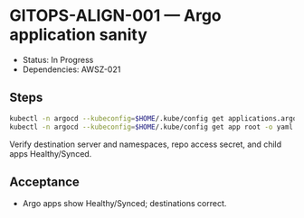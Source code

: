 # GITOPS-ALIGN-001 — Argo application sanity

- Status: In Progress
- Dependencies: AWSZ-021

## Steps

```bash
kubectl -n argocd --kubeconfig=$HOME/.kube/config get applications.argoproj.io | cat || true
kubectl -n argocd --kubeconfig=$HOME/.kube/config get app root -o yaml | cat || true
```

Verify destination server and namespaces, repo access secret, and child apps Healthy/Synced.

## Acceptance

- Argo apps show Healthy/Synced; destinations correct.
